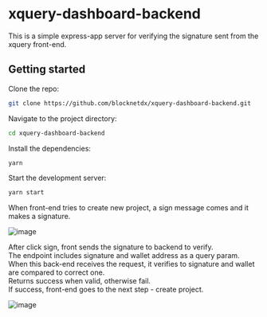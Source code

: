 # xquery-dashboard-backend

This is a simple express-app server for verifying the signature sent from the xquery front-end.<br/>

## Getting started

Clone the repo:

```bash
git clone https://github.com/blocknetdx/xquery-dashboard-backend.git
```

Navigate to the project directory:

```bash
cd xquery-dashboard-backend
```

Install the dependencies:

```bash
yarn
```

Start the development server:

```bash
yarn start
```

When front-end tries to create new project, a sign message comes and it makes a signature.

![image](https://user-images.githubusercontent.com/100922076/183118080-13e3c476-4f68-4ebd-81c3-1f1ae1abb33a.png)

After click sign, front sends the signature to backend to verify. <br/>
The endpoint includes signature and wallet address as a query param. <br/>
When this back-end receives the request, it verifies to signature and wallet are compared to correct one. <br/>
Returns success when valid, otherwise fail. <br/>
If success, front-end goes to the next step - create project. <br/>

![image](https://user-images.githubusercontent.com/100922076/183118746-e90e4a98-da19-47cd-8d8b-6193d0a8d20e.png)
